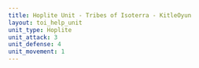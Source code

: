 ```yaml
---
title: Hoplite Unit - Tribes of Isoterra - KitleOyun
layout: toi_help_unit
unit_type: Hoplite
unit_attack: 3
unit_defense: 4
unit_movement: 1
---
```

